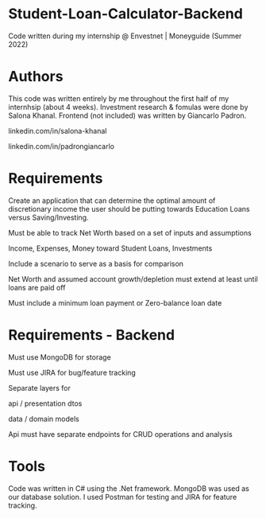 # Student-Loan-Calculator-Backend
Code written during my internship @ Envestnet | Moneyguide (Summer 2022)

# Authors
This code was written entirely by me throughout the first half of my internhsip (about 4 weeks). Investment research & fomulas were done by Salona Khanal. Frontend (not included) was written by Giancarlo Padron.

linkedin.com/in/salona-khanal

linkedin.com/in/padrongiancarlo

# Requirements
Create an application that can determine the optimal amount of discretionary income the user should be putting towards Education Loans versus Saving/Investing.

Must be able to track Net Worth based on a set of inputs and assumptions

  Income, Expenses, Money toward Student Loans, Investments

Include a scenario to serve as a basis for comparison

Net Worth and assumed account growth/depletion must extend at least until loans are paid off

Must include a minimum loan payment or Zero-balance loan date

# Requirements - Backend
Must use MongoDB for storage

Must use JIRA for bug/feature tracking

Separate layers for

  api / presentation dtos

  data / domain models

Api must have separate endpoints for CRUD operations and analysis

# Tools
Code was written in C# using the .Net framework. MongoDB was used as our database solution. I used Postman for testing and JIRA for feature tracking.

